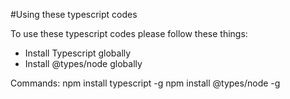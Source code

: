 #Using these typescript codes

To use these typescript codes please follow these things:
* Install Typescript globally
* Install @types/node globally

Commands:
  npm install typescript -g
  npm install @types/node -g
